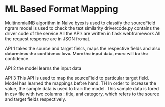 # ML Based Format Mapping
MultinomialNB algorithm in Naive byes is used to classify the sourceField
ngram model is used to check the text similarity
drivercode.py contains the driver code of the service
All the APIs are written in flask webframework
All the request response are in JSON fromat.

API 1
takes the source and target fields, maps the respective fields and also determines the confidence leve. 
More the input data, more will be the confidence.

API 2 
the model learns the input data


API 3
This API is used to map the sourceField to particular target field. Model has learned the mappings before hand. TH
In order to increase the value, the sample data is used to train the model. This sample data is tored in csv file with two columns : title, and category, which refers to the source and target fields respectively.
